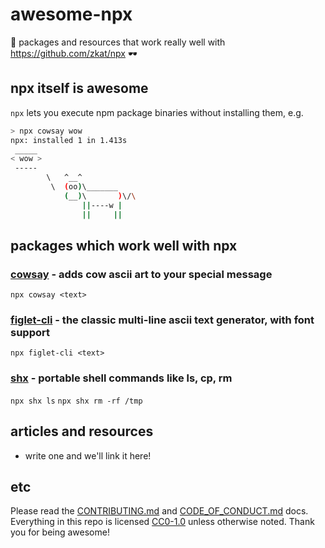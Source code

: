 # awesome-npx
🌟 packages and resources that work really well with https://github.com/zkat/npx 🕶

## npx itself is awesome
`npx` lets you execute npm package binaries without installing them, e.g.
```sh
> npx cowsay wow
npx: installed 1 in 1.413s
 _____
< wow >
 -----
        \   ^__^
         \  (oo)\_______
            (__)\       )\/\
                ||----w |
                ||     ||
```

## packages which work well with npx
### [cowsay]() - adds cow ascii art to your special message
`npx cowsay <text>`

### [figlet-cli]() - the classic multi-line ascii text generator, with font support
`npx figlet-cli <text>`
  
### [shx]() - portable shell commands like ls, cp, rm
`npx shx ls`
`npx shx rm -rf /tmp`


## articles and resources
- write one and we'll link it here!

## etc
Please read the [CONTRIBUTING.md](https://github.com/js-n/awesome-npx/blob/master/CONTRIBUTING.md) and [CODE_OF_CONDUCT.md](https://github.com/js-n/awesome-npx/blob/master/CODE_OF_CONDUCT.md) docs. Everything in this repo is licensed [CC0-1.0](https://creativecommons.org/publicdomain/zero/1.0/) unless otherwise noted. Thank you for being awesome!

